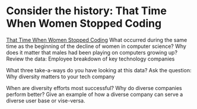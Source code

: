 # Consider the history: That Time When Women Stopped Coding
[That Time When Women Stopped Coding](https://www.npr.org/sections/money/2014/10/21/357629765/when-women-stopped-coding)
What occurred during the same time as the beginning of the decline of women in computer science?
Why does it matter that males had been playing on computers growing up?
Review the data: Employee breakdown of key technology companies

What three take-a-ways do you have looking at this data?
Ask the question: Why diversity matters to your tech company

When are diversity efforts most successful?
Why do diverse companies perform better?
Give an example of how a diverse company can serve a diverse user base or vise-versa.
